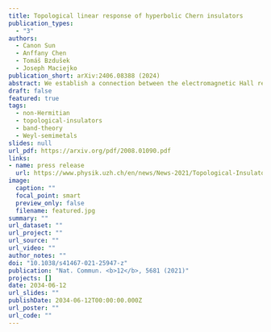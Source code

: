 ```yaml
---
title: Topological linear response of hyperbolic Chern insulators
publication_types:
  - "3"
authors:
  - Canon Sun
  - Anffany Chen
  - Tomáš Bzdušek
  - Joseph Maciejko
publication_short: arXiv:2406.08388 (2024)
abstract: We establish a connection between the electromagnetic Hall response and band topological invariants in hyperbolic Chern insulators by deriving a hyperbolic analog of the Thouless-Kohmoto-Nightingale-den Nijs (TKNN) formula. By generalizing the Kubo formula to hyperbolic lattices, we show that the Hall conductivity is quantized to $−e^2C_{ij}/h$, where $C_{ij}$ is the first Chern number. Through a flux-threading argument, we provide an interpretation of the Chern number as a topological invariant in hyperbolic band theory. We demonstrate that, although it receives contributions from both Abelian and non-Abelian Bloch states, the Chern number can be calculated solely from Abelian states, resulting in a tremendous simplification of the topological band theory. Finally, we verify our results numerically by computing various Chern numbers in the hyperbolic Haldane model.
draft: false
featured: true
tags:
  - non-Hermitian
  - topological-insulators
  - band-theory
  - Weyl-semimetals
slides: null
url_pdf: https://arxiv.org/pdf/2008.01090.pdf
links:
- name: press release
  url: https://www.physik.uzh.ch/en/news/News-2021/Topological-Insulators.html
image:
  caption: ""
  focal_point: smart
  preview_only: false
  filename: featured.jpg
summary: ""
url_dataset: ""
url_project: ""
url_source: ""
url_video: ""
author_notes: ""
doi: "10.1038/s41467-021-25947-z"
publication: "Nat. Commun. <b>12</b>, 5681 (2021)"
projects: []
date: 2034-06-12
url_slides: ""
publishDate: 2034-06-12T00:00:00.000Z
url_poster: ""
url_code: ""
---
```

